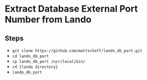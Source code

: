 # Extract Database External Port Number from Lando

## Steps
- `git clone https://github.com/mattschaff/lando_db_port.git`
- `cd lando_db_port`
- `cp lando_db_port /usr/local/bin/`
- `cd {lando directory}`
- `lando_db_port`